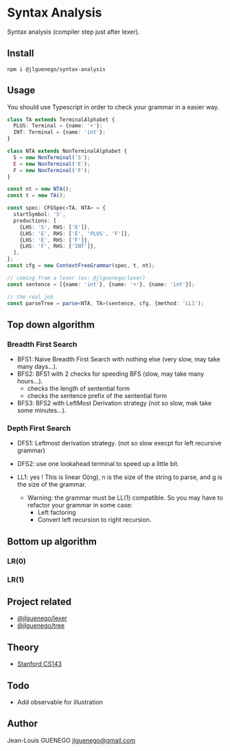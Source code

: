 # Syntax Analysis

Syntax analysis (compiler step just after lexer).

## Install

```
npm i @jlguenego/syntax-analysis
```

## Usage

You should use Typescript in order to check your grammar in a easier way.

```ts
class TA extends TerminalAlphabet {
  PLUS: Terminal = {name: '+'};
  INT: Terminal = {name: 'int'};
}

class NTA extends NonTerminalAlphabet {
  S = new NonTerminal('S');
  E = new NonTerminal('E');
  F = new NonTerminal('F');
}

const nt = new NTA();
const t = new TA();

const spec: CFGSpec<TA, NTA> = {
  startSymbol: 'S',
  productions: [
    {LHS: 'S', RHS: ['E']},
    {LHS: 'E', RHS: ['E', 'PLUS', 'F']},
    {LHS: 'E', RHS: ['F']},
    {LHS: 'F', RHS: ['INT']},
  ],
};
const cfg = new ContextFreeGrammar(spec, t, nt);

// coming from a lexer (ex: @jlguenego/lexer)
const sentence = [{name: 'int'}, {name: '+'}, {name: 'int'}];

// the real job
const parseTree = parse<NTA, TA>(sentence, cfg, {method: 'LL1');
```

## Top down algorithm

### Breadth First Search

- BFS1: Naive Breadth First Search with nothing else (very slow, may take many days...).
- BFS2: BFS1 with 2 checks for speeding BFS (slow, may take many hours...).
  - checks the length of sentential form
  - checks the sentence prefix of the sentential form
- BFS3: BFS2 with LeftMost Derivation strategy (not so slow, mak take some minutes...).

### Depth First Search

- DFS1: Leftmost derivation strategy. (not so slow execpt for left recursive grammar)
- DFS2: use one lookahead terminal to speed up a little bit.

- LL1: yes ! This is linear O(ng), n is the size of the string to parse, and g is the size of the grammar.
  - Warning: the grammar must be LL(1) compatible. So you may have to refactor your grammar in some case:
    - Left factoring
    - Convert left recursion to right recursion.

## Bottom up algorithm

### LR(0)

### LR(1)

## Project related

- [@jlguenego/lexer](https://github.com/jlguenego/lexer)
- [@jlguenego/tree](https://github.com/jlguenego/tree)

## Theory

- [Stanford CS143](https://web.stanford.edu/class/archive/cs/cs143/cs143.1128/)

## Todo

- Add observable for illustration

## Author

Jean-Louis GUENEGO <jlguenego@gmail.com>
